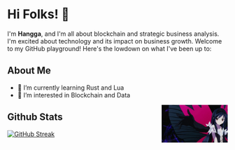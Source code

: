 # Hi Folks! 👋

I'm **Hangga**, and I'm all about blockchain and strategic business analysis. I'm excited about technology and its impact on business growth. Welcome to my GitHub playground! Here's the lowdown on what I've been up to:

## About Me
- 🌱 I’m currently learning Rust and Lua
- 👀 I’m interested in Blockchain and Data
<img align=right src="https://github.com/hanggaa/hanggaa/blob/main/Assets/Kuro.gif" alt="drawing" width="30%"/>

## Github Stats
<a href="https://git.io/streak-stats"><img src="https://github-readme-streak-stats.herokuapp.com?user=hanggaa&theme=midnight-purple" alt="GitHub Streak" /></a>

<!--
**hanggaa/hanggaa** is a ✨ _special_ ✨ repository because its `README.md` (this file) appears on your GitHub profile.

Here are some ideas to get you started:

- 🔭 I’m currently working on ...
- 🌱 I’m currently learning ...
- 👯 I’m looking to collaborate on ...
- 🤔 I’m looking for help with ...
- 💬 Ask me about ...
- 📫 How to reach me: ...
- 😄 Pronouns: ...
- ⚡ Fun fact: ...
-->